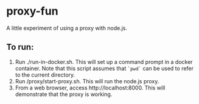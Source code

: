 # proxy-fun
A little experiment of using a proxy with node.js.

## To run:
1. Run ./run-in-docker.sh.  This will set up a command prompt in a docker container.  Note that this script assumes that `` `pwd` `` can be used to refer to the current directory.
2. Run /proxy/start-proxy.sh.  This will run the node.js proxy.
3. From a web browser, access http://localhost:8000.  This will demonstrate that the proxy is working.

